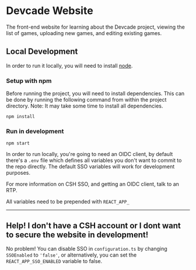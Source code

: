 # Devcade Website

The front-end website for learning about the Devcade project, viewing the list of games, uploading new games, and editing existing games.

## Local Development
In order to run it locally, you will need to install [node](https://nodejs.org/en/).


### Setup with npm

Before running the project, you will need to install dependencies. This can be done by running the following command from within the project directory.
Note: It may take some time to install all dependencies.

```
npm install
```

### Run in development

```
npm start
```

In order to run locally, you're going to need an OIDC client, by default there's a `.env` file which defines all variables you don't want to commit to the repo directly. The default SSO variables will work for development purposes. 
<!-- It will only work on `http://localhost:3000`. -->
For more information on CSH SSO, and getting an OIDC client, talk to an RTP.


All variables need to be prepended with `REACT_APP_`

___

## Help! I don't have a CSH account or I dont want to secure the website in development!

No problem! You can disable SSO in `configuration.ts` by changing `SSOEnabled` to `'false'`, or alternatively, you can set the `REACT_APP_SSO_ENABLED` variable to false.